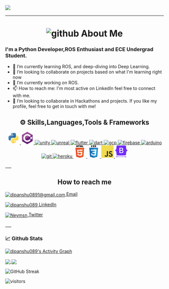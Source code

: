 ![](https://raw.githubusercontent.com/halfrost/halfrost/master/icons/header_.png)
___
<h1 align="center"> <img height="40" width="40" alt="github" src="https://cdn.jsdelivr.net/npm/simple-icons@v3/icons/github.svg" /> About Me </h1>

### I'm a Python Developer,ROS Enthusiast and ECE Undergrad Student.

- 🌱 I’m currently learning ROS, and deep-diving into Deep Learning.
- 👯 I’m looking to collaborate on projects based on what I'm learning right now
- 🔭 I’m currently working on ROS.
- 📫 How to reach me: I'm most active on LinkedIn feel free to connect with me.
- 👯 I’m looking to collaborate in Hackathons and projects. If you like my profile, feel free to get in touch with me!

<h2 align="center">⚙ Skills,Languages,Tools & Frameworks</h2>

<p align="center">
<a href="https://www.python.org" target="_blank"> <img src="https://raw.githubusercontent.com/devicons/devicon/master/icons/python/python-original.svg" alt="python" width="40" height="40"/> </a><a href="https://www.w3schools.com/cs/" target="_blank"> <img src="https://raw.githubusercontent.com/devicons/devicon/master/icons/csharp/csharp-original.svg" alt="csharp" width="40" height="40"/> </a><a href="https://unity.com/" target="_blank"> <img src="https://www.vectorlogo.zone/logos/unity3d/unity3d-icon.svg" alt="unity" width="40" height="40"/> </a> <a href="https://unrealengine.com/" target="_blank"> <img src="https://raw.githubusercontent.com/kenangundogan/fontisto/036b7eca71aab1bef8e6a0518f7329f13ed62f6b/icons/svg/brand/unreal-engine.svg" alt="unreal" width="40" height="40"/> </a> <a href="https://flutter.dev" target="_blank"> <img src="https://www.vectorlogo.zone/logos/flutterio/flutterio-icon.svg" alt="flutter" width="40" height="40"/> </a> <a href="https://dart.dev" target="_blank"> <img src="https://www.vectorlogo.zone/logos/dartlang/dartlang-icon.svg" alt="dart" width="40" height="40"/> </a>
<a href="https://cloud.google.com" target="_blank"> <img src="https://www.vectorlogo.zone/logos/google_cloud/google_cloud-icon.svg" alt="gcp" width="40" height="40"/> </a>
<a href="https://firebase.google.com/" target="_blank"> <img src="https://www.vectorlogo.zone/logos/firebase/firebase-icon.svg" alt="firebase" width="40" height="40"/> </a>
<a href="https://www.arduino.cc/" target="_blank"> <img src="https://cdn.worldvectorlogo.com/logos/arduino-1.svg" alt="arduino" width="40" height="40"/> </a>
<a href="https://git-scm.com/" target="_blank"> <img src="https://www.vectorlogo.zone/logos/git-scm/git-scm-icon.svg" alt="git" width="40" height="40"/> </a> <a href="https://heroku.com" target="_blank"> <img src="https://www.vectorlogo.zone/logos/heroku/heroku-icon.svg" alt="heroku" width="40" height="40"/> </a>
<a href="https://www.w3.org/html/" target="_blank"> <img src="https://raw.githubusercontent.com/devicons/devicon/master/icons/html5/html5-original-wordmark.svg" alt="html5" width="40" height="40"/> </a> <a href="https://www.w3schools.com/css/" target="_blank"> <img src="https://raw.githubusercontent.com/devicons/devicon/master/icons/css3/css3-original-wordmark.svg" alt="css3" width="40" height="40"/> </a> <a href="https://developer.mozilla.org/en-US/docs/Web/JavaScript" target="_blank"> <img src="https://raw.githubusercontent.com/devicons/devicon/master/icons/javascript/javascript-original.svg" alt="javascript" width="40" height="40"/> </a>
<a href="https://getbootstrap.com" target="_blank"> <img src="https://raw.githubusercontent.com/devicons/devicon/master/icons/bootstrap/bootstrap-plain-wordmark.svg" alt="bootstrap" width="40" height="40"/> </a>
</p>
___

<h2 align="center"> How to reach me </h2>


<p align="center">

<a href="mailto:dipanshu0891@gmail.com" target="blank"><img align="center" src="https://1000logos.net/wp-content/uploads/2018/05/Gmail-logo.png" alt="dipanshu0891@gmail.com" height="25" width="25" /> [Email](mailto:dipanshu0891@gmail.com)

<a href="https://www.linkedin.com/in/dipanshu089/" target="blank"><img align="center" src="https://icon-library.com/images/linkedin-icon-eps/linkedin-icon-eps-29.jpg" alt="dipanshu089" height="25" width="25" /> [LinkedIn](https://www.linkedin.com/in/dipanshu089/)

<a href="https://twitter.com/Neymsn" target="blank"><img align="center" src="https://assets.stickpng.com/images/580b57fcd9996e24bc43c53e.png" alt="Neymsn" height="25" width="25" />  [Twitter](https://twitter.com/Neymsn)
</p>  
___

### 📈 **Github Stats**

<!-- https://github.com/dipanshu089/github-readme-activity-graph -->
<a href="https://github.com/dipanshu089/github-readme-activity-graph"><img alt="dipanshu089's Activity Graph" src="https://activity-graph.herokuapp.com/graph?username=dipanshu089&bg_color=0D1117&color=5BCDEC&line=5BCDEC&point=FFFFFF&hide_border=true" /></a>

<a href="">
  <img align="center" src="https://github-readme-stats.vercel.app/api?username=Dipanshu089&count_private=true&include_all_commits=true&show_icons=true&title_color=007bff&text_color=e7e7e7&icon_color=007bff&bg_color=171c28" />
</a>

<a href="">
  <img align="center" src="https://github-readme-stats.vercel.app/api/top-langs/?username=Dipanshu089&layout=compact&title_color=007bff&text_color=e7e7e7&icon_color=007bff&bg_color=171c28" />
</a>

<!-- ![Dipanshu's Github stats](https://github-readme-stats.vercel.app/api?username=Dipanshu089&count_private=true&include_all_commits=true&show_icons=true&title_color=007bff&text_color=e7e7e7&icon_color=007bff&bg_color=171c28)

![Top Langs](https://github-readme-stats.vercel.app/api/top-langs/?username=Dipanshu089&layout=compact&title_color=007bff&text_color=e7e7e7&icon_color=007bff&bg_color=171c28) -->
![GitHub Streak](https://github-readme-streak-stats.herokuapp.com/?user=dipanshu089&theme=dark)


<img align="left" alt="visitors" src="https://visitor-badge.glitch.me/badge?page_id=Dipanshu089.Dipanshu089"/>
